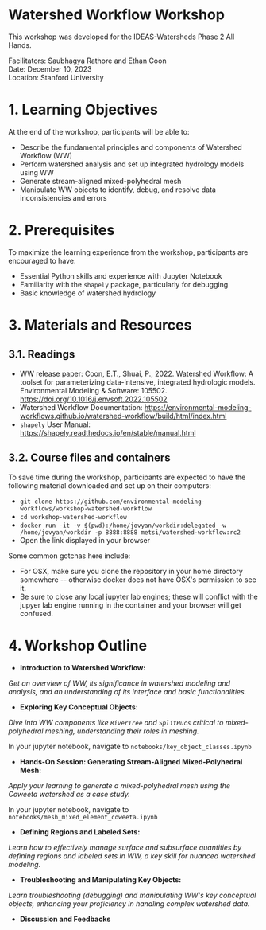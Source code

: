 # Watershed Workflow Workshop

This workshop was developed for the IDEAS-Watersheds Phase 2 All Hands.

Facilitators: Saubhagya Rathore and Ethan Coon  
Date: December 10, 2023   
Location: Stanford University 

# 1. Learning Objectives

At the end of the workshop, participants will be able to:

* Describe the fundamental principles and components of Watershed Workflow (WW)
* Perform watershed analysis and set up integrated hydrology models using WW
* Generate stream-aligned mixed-polyhedral mesh
* Manipulate WW objects to identify, debug, and resolve data inconsistencies and errors

# 2. Prerequisites

To maximize the learning experience from the workshop, participants are encouraged to have:
* Essential Python skills and experience with Jupyter Notebook 
* Familiarity with the `shapely` package, particularly for debugging
* Basic knowledge of watershed hydrology


# 3. Materials and Resources

## 3.1. Readings
* WW release paper: Coon, E.T., Shuai, P., 2022. Watershed Workflow: A toolset for parameterizing data-intensive, integrated hydrologic models. Environmental Modeling & Software: 105502. https://doi.org/10.1016/j.envsoft.2022.105502 
* Watershed Workflow Documentation: https://environmental-modeling-workflows.github.io/watershed-workflow/build/html/index.html
* `shapely` User Manual: https://shapely.readthedocs.io/en/stable/manual.html 

## 3.2. Course files and containers
To save time during the workshop, participants are expected to have the following material downloaded and set up on their computers:
* `git clone https://github.com/environmental-modeling-workflows/workshop-watershed-workflow`
* `cd workshop-watershed-workflow`
* `docker run -it -v $(pwd):/home/jovyan/workdir:delegated -w /home/jovyan/workdir -p 8888:8888 metsi/watershed-workflow:rc2`
* Open the link displayed in your browser

Some common gotchas here include:
* For OSX, make sure you clone the repository in your home directory somewhere -- otherwise docker does not have OSX's permission to see it.
* Be sure to close any local jupyter lab engines; these will conflict with the jupyer lab engine running in the container and your browser will get confused.


# 4. Workshop Outline

* **Introduction to Watershed Workflow:**  

_Get an overview of WW, its significance in watershed modeling and analysis, and an understanding of its interface and basic functionalities._

* **Exploring Key Conceptual Objects:**  

_Dive into WW components like `RiverTree` and `SplitHucs` critical to mixed-polyhedral meshing, understanding their roles in meshing._

In your jupyter notebook, navigate to `notebooks/key_object_classes.ipynb`

* **Hands-On Session: Generating Stream-Aligned Mixed-Polyhedral Mesh:**

_Apply your learning to generate a mixed-polyhedral mesh using the Coweeta watershed as a case study._

In your jupyter notebook, navigate to `notebooks/mesh_mixed_element_coweeta.ipynb`

* **Defining Regions and Labeled Sets:**  

_Learn how to effectively manage surface and subsurface quantities by defining regions and labeled sets in WW, a key skill for nuanced watershed modeling._

* **Troubleshooting and Manipulating Key Objects:** 

_Learn troubleshooting (debugging) and manipulating WW's key conceptual objects, enhancing your proficiency in handling complex watershed data._

* **Discussion and Feedbacks** 

